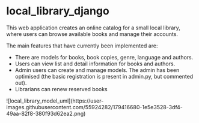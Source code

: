 # local_library_django

This web application creates an online catalog for a small local library, where users can browse available books and manage their accounts.

The main features that have currently been implemented are:
<ul>
  <li>There are models for books, book copies, genre, language and authors.</li>
  <li>Users can view list and detail information for books and authors.</li>
  <li>Admin users can create and manage models. The admin has been optimised (the basic registration is present in admin.py, but commented out).</li>
  <li>Librarians can renew reserved books</li>
</ul>
![local_library_model_uml](https://user-images.githubusercontent.com/55924282/179416680-1e5e3528-3df4-49aa-82f8-380f93d62ea2.png)

